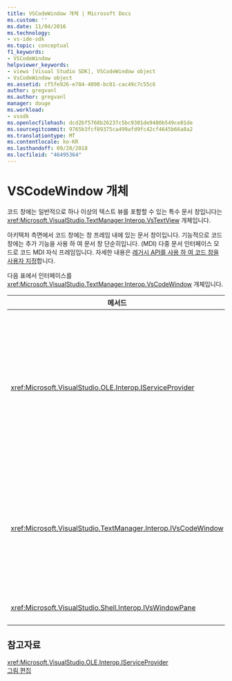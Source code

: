 ```yaml
---
title: VSCodeWindow 개체 | Microsoft Docs
ms.custom: ''
ms.date: 11/04/2016
ms.technology:
- vs-ide-sdk
ms.topic: conceptual
f1_keywords:
- VSCodeWindow
helpviewer_keywords:
- views [Visual Studio SDK], VSCodeWindow object
- VsCodeWindow object
ms.assetid: cf5fe926-e784-4098-bc01-cac49c7c55c6
author: gregvanl
ms.author: gregvanl
manager: douge
ms.workload:
- vssdk
ms.openlocfilehash: dcd2bf5768b26237c5bc9301de9480b549ce01de
ms.sourcegitcommit: 9765b3fcf89375ca499afd9fc42cf4645b66a8a2
ms.translationtype: MT
ms.contentlocale: ko-KR
ms.lasthandoff: 09/20/2018
ms.locfileid: "46495364"
---
```

# <a name="vscodewindow-object"></a>VSCodeWindow 개체
코드 창에는 일반적으로 하나 이상의 텍스트 뷰를 포함할 수 있는 특수 문서 창입니다는 <xref:Microsoft.VisualStudio.TextManager.Interop.VsTextView> 개체입니다.  
  
 아키텍처 측면에서 코드 창에는 창 프레임 내에 있는 문서 창이입니다. 기능적으로 코드 창에는 추가 기능을 사용 하 여 문서 창 단순히입니다. (MDI) 다중 문서 인터페이스 모드로 코드 MDI 자식 프레임입니다. 자세한 내용은 [레거시 API를 사용 하 여 코드 창을 사용자 지정](../extensibility/customizing-code-windows-by-using-the-legacy-api.md)합니다.  
  
 다음 표에서 인터페이스를 <xref:Microsoft.VisualStudio.TextManager.Interop.VsCodeWindow> 개체입니다.  
  
|메서드|설명|  
|------------|-----------------|  
|<xref:Microsoft.VisualStudio.OLE.Interop.IServiceProvider>|전역적으로 고유 식별자 (GUID)를 식별 하는 서비스를 찾으려면 일반 액세스 메커니즘을 제공 합니다.|  
|<xref:Microsoft.VisualStudio.TextManager.Interop.IVsCodeWindow>|하나 이상의 코드 보기를 포함 하는 여러 문서 MDI (인터페이스) 자식을 나타냅니다.|  
|<xref:Microsoft.VisualStudio.Shell.Interop.IVsWindowPane>|창 프레임을 채웁니다.|  
  
## <a name="see-also"></a>참고자료  
 <xref:Microsoft.VisualStudio.OLE.Interop.IServiceProvider>   
 [그림 편집](https://www.microsoft.com/download/details.aspx?id=55984)